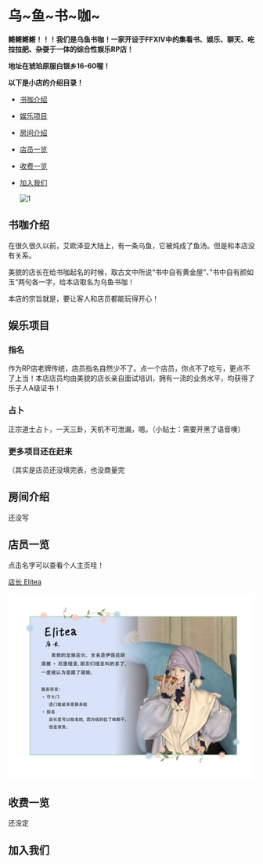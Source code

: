 # 乌\~鱼\~书\~咖~
**鳉鳉鳉鳉！！！我们是乌鱼书咖！一家开设于FFXIV中的集看书、娱乐、聊天、~~吃拉拉肥~~、~~杂耍~~于一体的综合性娱乐RP店！**

**地址在琥珀原服白银乡16-60喔！**

**以下是小店的介绍目录！**

* [书咖介绍](#书咖介绍)

* [娱乐项目](#娱乐项目)

* [房间介绍](#房间介绍)

* [店员一览](#店员一览)

* [收费一览](#收费一览)

* [加入我们](#加入我们)

  ![1](1.png)


## 书咖介绍

在很久很久以前，艾欧泽亚大陆上，有一条乌鱼，它被炖成了鱼汤。但是和本店没有关系。

美貌的店长在给书咖起名的时候，取古文中所说“书中自有黄金屋”、”书中自有颜如玉“两句各一字，给本店取名为乌鱼书咖！

本店的宗旨就是，要让客人和店员都能玩得开心！

## 娱乐项目

### 指名

作为RP店老牌传统，店员指名自然少不了。点一个店员，你点不了吃亏，更点不了上当！本店店员均由美貌的店长亲自面试培训，拥有一流的业务水平，均获得了乐子人A级证书！

### 占卜

正宗道士占卜，一天三卦，天机不可泄漏，嗯。（小贴士：需要开黑了语音噢）

### 更多项目还在赶来

（其实是店员还没填完表，也没商量完

## 房间介绍

还没写

## 店员一览

点击名字可以查看个人主页哇！

[店长  Elitea](https://irrelanawyiaelitea.github.io/wuyucafe/character/elitea)

<img src="character\elitea.png" alt="Elitea" style="zoom: 80%;" />



## 收费一览

还没定

## 加入我们



